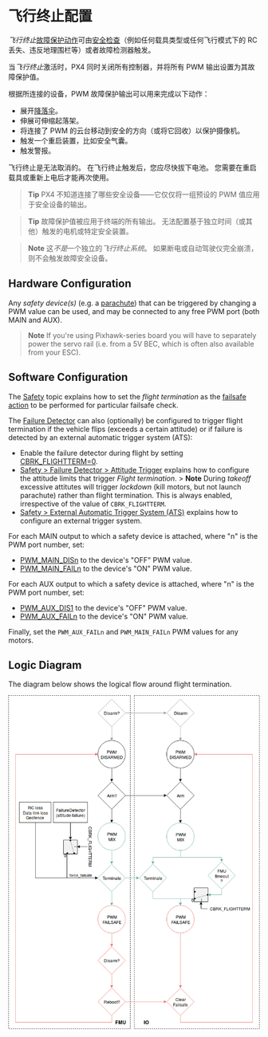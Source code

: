 # 飞行终止配置

*飞行终止*[故障保护动作](../config/safety.md#failsafe_actions)可由[安全检查](../config/safety.md)（例如任何载具类型或任何飞行模式下的 RC 丢失、违反地理围栏等）或者故障检测器触发。 

当*飞行终止*激活时，PX4 同时关闭所有控制器，并将所有 PWM 输出设置为其故障保护值。

根据所连接的设备，PWM 故障保护输出可以用来完成以下动作：

- 展开[降落伞](../peripherals/parachute.md)。
- 伸展可伸缩起落架。
- 将连接了 PWM 的云台移动到安全的方向（或将它回收）以保护摄像机。
- 触发一个重启装置，比如安全气囊。
- 触发警报。

飞行终止是无法取消的。 在飞行终止触发后，您应尽快拔下电池。 您需要在重启载具或重新上电后才能再次使用。

> **Tip** PX4 不知道连接了哪些安全设备——它仅仅将一组预设的 PWM 值应用于安全设备的输出。

<span></span>

> **Tip** 故障保护值被应用于终端的所有输出。 无法配置基于独立时间（或其他）触发的电机或特定安全装置。

<span></span>

> **Note** 这*不是*一个独立的*飞行终止系统*。 如果断电或自动驾驶仪完全崩溃，则不会触发故障安全设备。

## Hardware Configuration

Any *safety device(s)* (e.g. a [parachute](../peripherals/parachute.md)) that can be triggered by changing a PWM value can be used, and may be connected to any free PWM port (both MAIN and AUX).

> **Note** If you're using Pixhawk-series board you will have to separately power the servo rail (i.e. from a 5V BEC, which is often also available from your ESC).

## Software Configuration

The [Safety](../config/safety.md) topic explains how to set the *flight termination* as the [failsafe action](../config/safety.md#failsafe_actions) to be performed for particular failsafe check.

The [Failure Detector](../config/safety.md#failure_detector) can also (optionally) be configured to trigger flight termination if the vehicle flips (exceeds a certain attitude) or if failure is detected by an external automatic trigger system (ATS):

- Enable the failure detector during flight by setting [CBRK_FLIGHTTERM=0](../advanced_config/parameter_reference.md#CBRK_FLIGHTTERM).
- [Safety > Failure Detector > Attitude Trigger](../config/safety.md#attitude_trigger) explains how to configure the attitude limits that trigger *Flight termination*. > **Note** During *takeoff* excessive attitutes will trigger *lockdown* (kill motors, but not launch parachute) rather than flight termination. This is always enabled, irrespective of the value of `CBRK_FLIGHTTERM`.
- [Safety > External Automatic Trigger System (ATS)](../config/safety.md#external_ats) explains how to configure an external trigger system.

For each MAIN output to which a safety device is attached, where "n" is the PWM port number, set:

- [PWM_MAIN_DISn](../advanced_config/parameter_reference.md#PWM_MAIN_DIS1) to the device's "OFF" PWM value.
- [PWM_MAIN_FAILn](../advanced_config/parameter_reference.md#PWM_MAIN_FAIL1) to the device's "ON" PWM value.

For each AUX output to which a safety device is attached, where "n" is the PWM port number, set:

- [PWM_AUX_DIS1](../advanced_config/parameter_reference.md#PWM_AUX_DIS1) to the device's "OFF" PWM value.
- [PWM_AUX_FAILn](../advanced_config/parameter_reference.md#PWM_AUX_FAIL1) to the device's "ON" PWM value.

Finally, set the `PWM_AUX_FAILn` and `PWM_MAIN_FAILn` PWM values for any motors.

## Logic Diagram

The diagram below shows the logical flow around flight termination.

![Logic diagram](../../assets/config/flight_termination_logic_diagram.png)